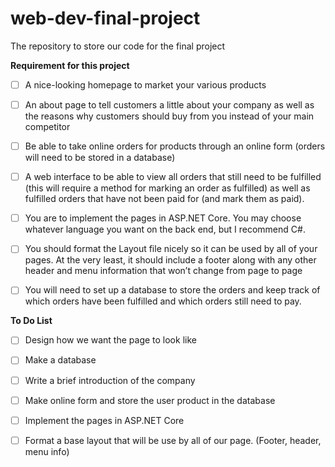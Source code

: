 # web-dev-final-project
The repository to store our code for the final project

**Requirement for this project**
- [ ] A nice-looking homepage to market your various products
- [ ] An about page to tell customers a little about your company as well as the reasons why customers should buy from you instead of your main competitor
- [ ] Be able to take online orders for products through an online form (orders will need to be stored in a database)
- [ ] A web interface to be able to view all orders that still need to be fulfilled (this will require a method for marking an order as fulfilled) as well as fulfilled orders that have not been paid for (and mark them as paid).

- [ ] You are to implement the pages in ASP.NET Core.  You may choose whatever language you want on the back end, but I recommend C#.
- [ ] You should format the Layout file nicely so it can be used by all of your pages.  At the very least, it should include a footer along with any other header and menu information that won’t change from page to page
- [ ] You will need to set up a database to store the orders and keep track of which orders have been fulfilled and which orders still need to pay.


**To Do List**
- [ ] Design how we want the page to look like
- [ ] Make a database
- [ ] Write a brief introduction of the company
- [ ] Make online form and store the user product in the database
- [ ] Implement the pages in ASP.NET Core
- [ ] Format a base layout that will be use by all of our page. (Footer, header, menu info)
      
